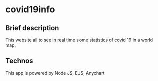 # covid19info

## Brief description
This website all to see in real time some statistics of covid 19 in a world map.

## Technos
This app is powered by Node JS, EJS, Anychart
